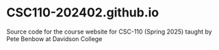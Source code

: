 # CSC110-202402.github.io
Source code for the course website for CSC-110 (Spring 2025) taught by Pete Benbow at Davidson College
